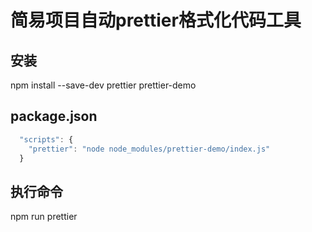 # 简易项目自动prettier格式化代码工具

## 安装

npm install --save-dev prettier prettier-demo


## package.json 


```js
  "scripts": {
    "prettier": "node node_modules/prettier-demo/index.js"
  }
```


## 执行命令

npm run prettier


